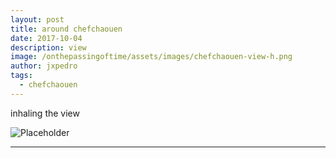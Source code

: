 ```yaml
---
layout: post
title: around chefchaouen
date: 2017-10-04
description: view
image: /onthepassingoftime/assets/images/chefchaouen-view-h.png
author: jxpedro
tags: 
  - chefchaouen
---
```

<p >inhaling the view</p>

![Placeholder](/onthepassingoftime/assets/images/chefchaouen-view.jpg)

<p></p>

<hr/>
